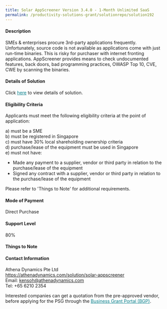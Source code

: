 ```yaml
---
title: Solar AppScreener Version 3.4.0 - 1-Month Unlimited SaaS
permalink: /productivity-solutions-grant/solutionrepo/solution192
---
```


#### Description

SMEs & enterprises procure 3rd-party applications frequently. Unfortunately, source code is not available as applications come with just run-time binaries. This is risky for purchaser with internet fronting applications. AppScreener provides means to check undocumented features, back doors, bad programming practices, OWASP Top 10, CVE, CWE by scanning the binaries. 

#### Details of Solution

Click <a href='https://gb-assist-staging.netlify.app/images/psg/AthenaDynamics_Annex_3_Part_4.pdf' style='color:#037e8a'>here</a> to view details of solution.

#### Eligibility Criteria

Applicants must meet the following eligibility criteria at the point of application:

a) must be a SME <br>
b) must be registered in Singapore <br>
c) must have 30% local shareholding ownership criteria <br>
d) purchase/lease of the equipment must be used in Singapore <br>
e) must not have:
- Made any payment to a supplier, vendor or third party in relation to the purchase/lease of the equipment
- Signed any contract with a supplier, vendor or third party in relation to the purchase/lease of the equipment

Please refer to 'Things to Note' for additional requirements.

#### Mode of Payment
Direct Purchase

#### Support Level
80%

#### Things to Note


#### Contact Information
Athena Dynamics Pte Ltd<br>https://athenadynamics.com/solution/solar-appscreener<br>Email: kensoh@athenadynamics.com<br>Tel: +65 6210 2354

Interested companies can get a quotation from the pre-approved vendor, before applying for the PSG through the <a target='_blank' style='color:#037e8a' href='https://www.businessgrants.gov.sg/'>Business Grant Portal (BGP)</a>.
